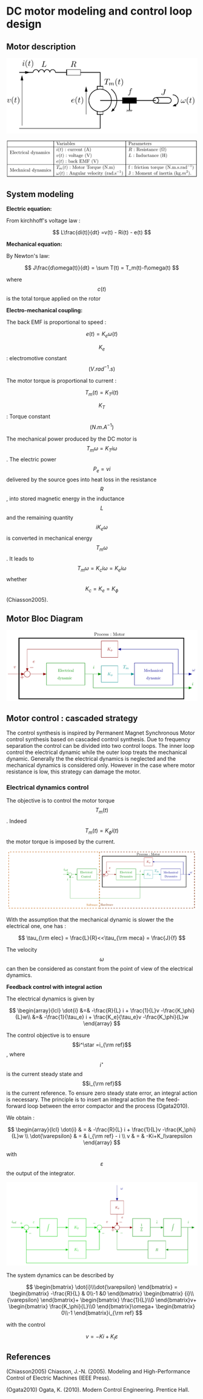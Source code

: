 # DC motor modeling and control loop design

## Motor description

![Motor Scheme](.gitbook/assets/mcc%20%281%29.png)

![Variables and parameters table](.gitbook/assets/table_variables%20%281%29.png)

## System modeling

**Electric equation:**

From kirchhoff's voltage law :

$$
L\frac{di(t)}{dt} =v(t) - Ri(t) - e(t)
$$

**Mechanical equation:**

By Newton's law:

$$
J\frac{d\omega(t)}{dt} = \sum T(t) = T_m(t)-f\omega(t)
$$

where $$c(t)$$ is the total torque applied on the rotor

**Electro-mechanical coupling:**

The back EMF is proportional to speed :

$$
e(t) = K_e \omega(t)
$$

$$K_e$$ : electromotive constant $$(V.rad^{-1}.s)$$

The motor torque is proportional to current :

$$
T_m(t) = K_T i(t)
$$

$$K_T$$ : Torque constant $$(N.m.A^{-1})$$

The mechanical power produced by the DC motor is $$T_m\omega = K_Ti\omega$$. The electric power $$P_e = vi$$ delivered by the source goes into heat loss in the resistance $$R$$, into stored magnetic energy in the inductance $$L$$ and the remaining quantity $$iK_e\omega$$ is converted in mechanical energy $$T_m\omega$$. It leads to $$T_m\omega = K_ci\omega = K_ei\omega$$ whether $$K_c = K_e = K_\phi$$ \(Chiasson2005\).

## Motor Bloc Diagram

![DC Motor Bloc Diagram](.gitbook/assets/dcmotordiagram.png)


## Motor control : cascaded strategy

The control synthesis is inspired by Permanent Magnet Synchronous Motor control synthesis based on cascaded control synthesis. Due to frequency separation the control can be divided into two control loops. The inner loop control the electrical  dynamic while the outer loop treats the mechanical dynamic. Generally the the electrical dynamics is neglected and the mechanical dynamics is considered only. However in the case where motor resistance is low,  this strategy can damage the motor.

### Electrical dynamics control 
The objective is to control the motor torque $$T_m(t)$$. Indeed $$T_m(t) = K_\phi i(t)$$ the motor torque is imposed by the current. 

![fig:Elecdyn]

With the assumption that the mechanical dynamic is slower the the electrical one, one has :

$$
\tau_{\rm elec} = \frac{L}{R}<<\tau_{\rm meca} = \frac{J}{f}
$$

The velocity $$\omega$$ can then be considered as constant from the point of view of the electrical dynamics.

**Feedback control with integral action**

The electrical dynamics is given by

$$
\begin{array}{lcl}
\dot{i}  &=& -\frac{R}{L} i + \frac{1}{L}v -\frac{K_\phi}{L}w\\
	 &=& -\frac{1}{\tau_e} i + \frac{K_e}{\tau_e}v -\frac{K_\phi}{L}w
\end{array}
$$


The control objective is to ensure $$i^\star =i_{\rm ref}$$, where $$i^\star$$ is the current steady state and $$i_{\rm ref}$$ is the current reference. To ensure zero steady state error, an integral action is necessary. The principle is to insert an integral action the the feed-forward loop between the error compactor and the process \(Ogata2010\). 

We obtain :

$$
\begin{array}{lcl}
   \dot{i}  & = & -\frac{R}{L} i + \frac{1}{L}v -\frac{K_\phi}{L}w \\
   \dot{\varepsilon} & = & i_{\rm ref} - i \\
   v & = & -Ki+K_I\varepsilon
\end{array}
$$

with $$\varepsilon$$ the output of the integrator. 
 
![fig:ElecSFB]


The system dynamics can be described by 

$$
\begin{bmatrix}
\dot{i}\\\dot{\varepsilon}
\end{bmatrix} = 
\begin{bmatrix}
-\frac{R}{L} & 0\\-1 &0
\end{bmatrix} \begin{bmatrix}
{i}\\{\varepsilon}
\end{bmatrix}+
\begin{bmatrix}
\frac{1}{L}\\0
\end{bmatrix}v+
\begin{bmatrix}
\frac{K_\phi}{L}\\0
\end{bmatrix}\omega+
\begin{bmatrix}
0\\-1
\end{bmatrix}i_{\rm ref}
$$

with the control  

$$
v  =  -Ki+K_I\varepsilon
$$

## References

\(Chiasson2005\) Chiasson, J.-N. \(2005\). Modeling and High-Performance Control of Electric Machines \(IEEE Press\).

\(Ogata2010\) Ogata, K. (2010). Modern Control Engineering. Prentice Hall.




[fig:Elecdyn]: /Figures/CLElecDyn.png "Closed loop electrical dynamics"
[fig:ElecSFB]: /Figures/ElecSFB.png "Electrical dynamics state feedback"


